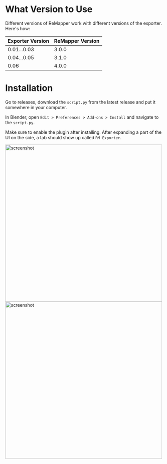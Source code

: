 # What Version to Use
Different versions of ReMapper work with different versions of the exporter. Here's how:

| Exporter Version | ReMapper Version |
|---|---|
| 0.01...0.03 | 3.0.0 |
| 0.04...0.05 | 3.1.0 |
| 0.06 | 4.0.0 |

# Installation
Go to releases, download the `script.py` from the latest release and put it
somewhere in your computer.

In Blender, open `Edit > Preferences > Add-ons > Install` and navigate to the `script.py`.

Make sure to enable the plugin after installing. After expanding a part of the UI on the side, a tab should show up called `RM Exporter`.

<img src="https://user-images.githubusercontent.com/90769470/185506952-71625260-b2fb-46c4-b147-bb332c532cbe.png" alt="screenshot" width="500"/>
<img src="https://user-images.githubusercontent.com/61858676/183328172-f9cb8533-6dc3-4363-a5cc-70340d3cb1bf.jpg" alt="screenshot" width="500"/>
